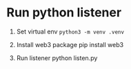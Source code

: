 # Run python listener


1. Set virtual env
`python3 -m venv .venv`

2. Install web3 package
pip install web3

3. Run listener
python listen.py
